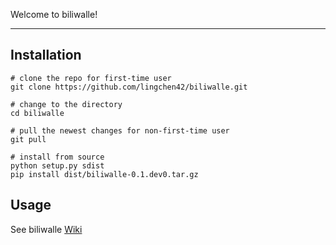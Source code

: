 Welcome to biliwalle!

---

## Installation
```
# clone the repo for first-time user
git clone https://github.com/lingchen42/biliwalle.git

# change to the directory
cd biliwalle

# pull the newest changes for non-first-time user
git pull

# install from source
python setup.py sdist
pip install dist/biliwalle-0.1.dev0.tar.gz
```

## Usage
See biliwalle [Wiki](https://github.com/lingchen42/biliwalle/wiki)
